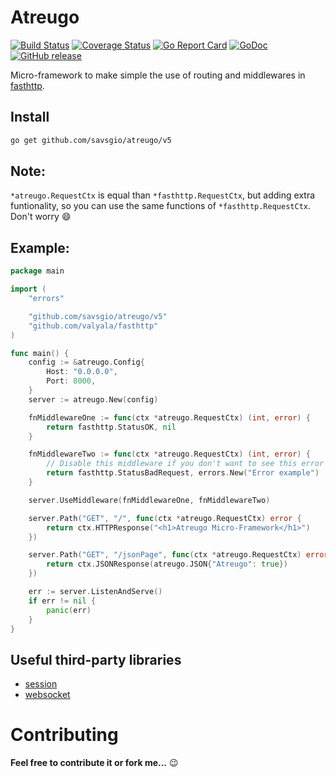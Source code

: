 Atreugo
=======

[![Build Status](https://travis-ci.org/savsgio/atreugo.svg?branch=master)](https://travis-ci.org/savsgio/atreugo)
[![Coverage Status](https://coveralls.io/repos/github/savsgio/atreugo/badge.svg?branch=master)](https://coveralls.io/github/savsgio/atreugo?branch=master)
[![Go Report Card](https://goreportcard.com/badge/github.com/savsgio/atreugo)](https://goreportcard.com/report/github.com/savsgio/atreugo)
[![GoDoc](https://godoc.org/github.com/savsgio/atreugo?status.svg)](https://godoc.org/github.com/savsgio/atreugo)
[![GitHub release](https://img.shields.io/github/release/savsgio/atreugo.svg)](https://github.com/savsgio/atreugo/releases)

Micro-framework to make simple the use of routing and middlewares in [fasthttp](https://github.com/valyala/fasthttp).

## Install

```bash
go get github.com/savsgio/atreugo/v5
```

## Note:
`*atreugo.RequestCtx` is equal than `*fasthttp.RequestCtx`, but adding extra funtionality, so you can use
the same functions of `*fasthttp.RequestCtx`. Don't worry :smile:

## Example:

```go
package main

import (
	"errors"

	"github.com/savsgio/atreugo/v5"
	"github.com/valyala/fasthttp"
)

func main() {
	config := &atreugo.Config{
		Host: "0.0.0.0",
		Port: 8000,
	}
	server := atreugo.New(config)

	fnMiddlewareOne := func(ctx *atreugo.RequestCtx) (int, error) {
		return fasthttp.StatusOK, nil
	}

	fnMiddlewareTwo := func(ctx *atreugo.RequestCtx) (int, error) {
		// Disable this middleware if you don't want to see this error
		return fasthttp.StatusBadRequest, errors.New("Error example")
	}

	server.UseMiddleware(fnMiddlewareOne, fnMiddlewareTwo)

	server.Path("GET", "/", func(ctx *atreugo.RequestCtx) error {
		return ctx.HTTPResponse("<h1>Atreugo Micro-Framework</h1>")
	})

	server.Path("GET", "/jsonPage", func(ctx *atreugo.RequestCtx) error {
		return ctx.JSONResponse(atreugo.JSON{"Atreugo": true})
	})

	err := server.ListenAndServe()
	if err != nil {
		panic(err)
	}
}

```

## Useful third-party libraries

- [session](https://github.com/fasthttp/session)
- [websocket](https://github.com/fasthttp/websocket)

Contributing
============

**Feel free to contribute it or fork me...** :wink:
